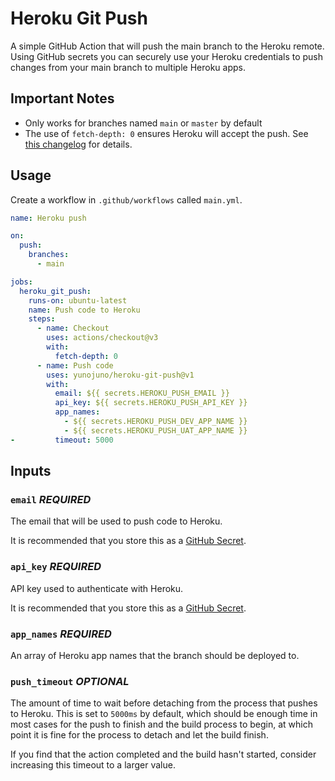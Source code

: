 # Heroku Git Push

A simple GitHub Action that will push the main branch to the Heroku remote. Using GitHub secrets you can securely use your Heroku credentials to push changes from your main branch to multiple Heroku apps.

## Important Notes

- Only works for branches named `main` or `master` by default
- The use of `fetch-depth: 0` ensures Heroku will accept the push. See [this changelog](https://devcenter.heroku.com/changelog-items/775) for details.

## Usage

Create a workflow in `.github/workflows` called `main.yml`.

```yaml
name: Heroku push

on:
  push:
    branches:
      - main

jobs:
  heroku_git_push:
    runs-on: ubuntu-latest
    name: Push code to Heroku
    steps:
      - name: Checkout
        uses: actions/checkout@v3
        with:
          fetch-depth: 0
      - name: Push code
        uses: yunojuno/heroku-git-push@v1
        with:
          email: ${{ secrets.HEROKU_PUSH_EMAIL }}
          api_key: ${{ secrets.HEROKU_PUSH_API_KEY }}
          app_names:
            - ${{ secrets.HEROKU_PUSH_DEV_APP_NAME }}
            - ${{ secrets.HEROKU_PUSH_UAT_APP_NAME }}
-         timeout: 5000
```

## Inputs

### `email` **_REQUIRED_**

The email that will be used to push code to Heroku.

It is recommended that you store this as a [GitHub Secret](https://docs.github.com/en/actions/security-guides/encrypted-secrets).

### `api_key` **_REQUIRED_**

API key used to authenticate with Heroku.

It is recommended that you store this as a [GitHub Secret](https://docs.github.com/en/actions/security-guides/encrypted-secrets).

### `app_names` **_REQUIRED_**

An array of Heroku app names that the branch should be deployed to.

### `push_timeout` _OPTIONAL_

The amount of time to wait before detaching from the process that pushes to Heroku. This is set to `5000ms` by default, which should be enough time in most cases for the push to finish and the build process to begin, at which point it is fine for the process to detach and let the build finish.

If you find that the action completed and the build hasn't started, consider increasing this timeout to a larger value.
